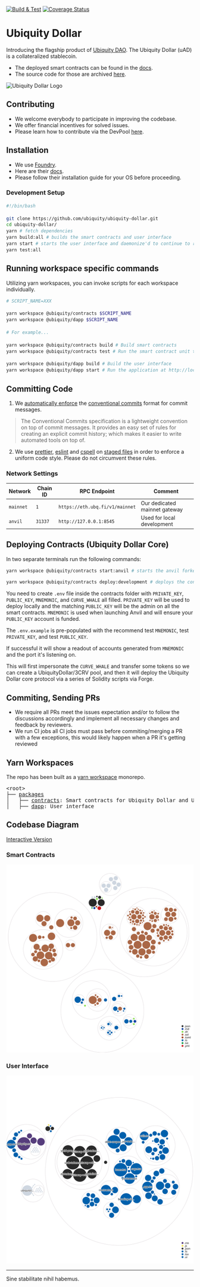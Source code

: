 [![Build & Test](https://github.com/ubiquity/ubiquity-dollar/actions/workflows/build-and-test.yml/badge.svg)](https://github.com/ubiquity/ubiquity-dollar/actions/workflows/build-and-test.yml)
[![Coverage Status](https://coveralls.io/repos/github/ubiquity/ubiquity-dollar/badge.svg?branch=development&service=github)](https://coveralls.io/github/ubiquity/ubiquity-dollar?branch=development)
# Ubiquity Dollar
Introducing the flagship product of [Ubiquity DAO](https://ubq.fi/). The Ubiquity Dollar (uAD) is a collateralized stablecoin.
- The deployed smart contracts can be found in the [docs](https://dao.ubq.fi/smart-contracts).
- The source code for those are archived [here](https://github.com/ubiquity/uad-contracts).

![Ubiquity Dollar Logo](https://user-images.githubusercontent.com/4975670/153777249-527395c0-0c52-4731-8b0a-77b7885fafda.png)
## Contributing
- We welcome everybody to participate in improving the codebase.
- We offer financial incentives for solved issues.
- Please learn how to contribute via the DevPool [here](https://dao.ubq.fi/devpool).
## Installation
- We use [Foundry](https://github.com/foundry-rs/foundry).
- Here are their [docs](https://book.getfoundry.sh/).
- Please follow their installation guide for your OS before proceeding.

### Development Setup
```sh
#!/bin/bash

git clone https://github.com/ubiquity/ubiquity-dollar.git
cd ubiquity-dollar/
yarn # fetch dependencies
yarn build:all # builds the smart contracts and user interface
yarn start # starts the user interface and daemonize'd to continue to run tests in the background
yarn test:all
```

## Running workspace specific commands
Utilizing yarn workspaces, you can invoke scripts for each workspace individually.
```sh
# SCRIPT_NAME=XXX

yarn workspace @ubiquity/contracts $SCRIPT_NAME
yarn workspace @ubiquity/dapp $SCRIPT_NAME

# For example...

yarn workspace @ubiquity/contracts build # Build smart contracts
yarn workspace @ubiquity/contracts test # Run the smart contract unit tests

yarn workspace @ubiquity/dapp build # Build the user interface
yarn workspace @ubiquity/dapp start # Run the application at http://localhost:3000

```
## Committing Code

1. We [automatically enforce](https://github.com/conventional-changelog/commitlint) the [conventional commits](https://www.conventionalcommits.org/en/v1.0.0/) format for commit messages.

> The Conventional Commits specification is a lightweight convention on top of commit messages. It provides an easy set of rules for creating an explicit commit history; which makes it easier to write automated tools on top of.

2. We use [prettier](https://github.com/prettier/prettier), [eslint](https://github.com/eslint/eslint) and [cspell](https://github.com/streetsidesoftware/cspell) on [staged files](https://github.com/okonet/lint-staged) in order to enforce a uniform code style. Please do not circumvent these rules.


### Network Settings
| Network | Chain ID | RPC Endpoint                  | Comment |
|---------|----------|-------------------------------|---------|
| `mainnet` | `1`        | `https://eth.ubq.fi/v1/mainnet` | Our dedicated mainnet gateway     |
| `anvil`   | `31337`    | `http://127.0.0.1:8545`         | Used for local development     |

## Deploying Contracts (Ubiquity Dollar Core)

In two separate terminals run the following commands:

```sh
yarn workspace @ubiquity/contracts start:anvil # starts the anvil forked mainnet network
```

```sh
yarn workspace @ubiquity/contracts deploy:development # deploys the contracts to the anvil testnet
```

You need to create `.env` file inside the contracts folder with `PRIVATE_KEY`, `PUBLIC_KEY`, `MNEMONIC`, and `CURVE_WHALE` all filled. `PRIVATE_KEY` will be used to deploy locally and the matching `PUBLIC_KEY` will be the admin on all the smart contracts. `MNEMONIC` is used when launching Anvil and will ensure your `PUBLIC_KEY` account is funded.

The `.env.example` is pre-populated with the recommend test `MNEMONIC`, test `PRIVATE_KEY`, and test `PUBLIC_KEY`.

If successful it will show a readout of accounts generated from `MNEMONIC` and the port it's listening on.

This will first impersonate the `CURVE_WHALE` and transfer some tokens so we can create a UbiquityDollar/3CRV pool, and then it will deploy the Ubiquity Dollar core protocol via a series of Solidity scripts via Forge.

## Commiting, Sending PRs

- We require all PRs meet the issues expectation and/or to follow the discussions accordingly and implement all necessary changes and feedback by reviewers.
- We run CI jobs all CI jobs must pass before commiting/merging a PR with a few exceptions, this would likely happen when a PR it's getting reviewed 

## Yarn Workspaces

The repo has been built as a [yarn workspace](https://yarnpkg.com/features/workspaces) monorepo.

<pre>
&lt;root&gt;
├── <a href="https://github.com/ubiquity/ubiquity-dollar/tree/development/packages">packages</a>
│   ├── <a href="https://github.com/ubiquity/ubiquity-dollar/tree/development/packages/contracts">contracts</a>: Smart contracts for Ubiquity Dollar and UbiquiStick
│   ├── <a href="https://github.com/ubiquity/ubiquity-dollar/tree/development/packages/dapp">dapp</a>: User interface
</pre>

## Codebase Diagram

[Interactive Version](https://mango-dune-07a8b7110.1.azurestaticapps.net/?repo=ubiquity%2Fubiquity-dollar)

### Smart Contracts

![Visualization of the smart contracts codebase](./utils/diagram-contracts.svg)

### User Interface

![Visualization of the user interface codebase](./utils/diagram-ui.svg)

---

Sine stabilitate nihil habemus.
